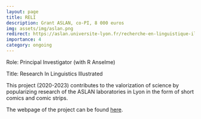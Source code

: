 ```yaml
---
layout: page
title: RELI
description: Grant ASLAN, co-PI, 8 000 euros
img: assets/img/aslan.png
redirect: https://aslan.universite-lyon.fr/recherche-en-linguistique-illustree/recherche-en-linguistique-illustree-218889.kjsp
importance: 4
category: ongoing
---
```


Role: Principal Investigator (with R Anselme)

Title: Research In Linguistics Illustrated

This project (2020-2023) contributes to the valorization of science by popularizing research of the ASLAN laboratories in Lyon in the form of short comics and comic strips. 

The webpage of the project can be found [here](https://aslan.universite-lyon.fr/recherche-en-linguistique-illustree/recherche-en-linguistique-illustree-218889.kjsp).
